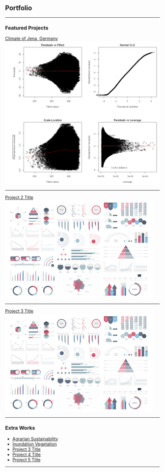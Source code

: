 ## Portfolio

---

### Featured Projects

[Climate of Jena, Germany](/projects/jena_climate_2009_2016.html)
<img src="images/diagnosticplots.png?raw=true"/>

---
[Project 2 Title](/pdf/sample_presentation.pdf)
<img src="images/dummy_thumbnail.jpg?raw=true"/>

---
[Project 3 Title](http://example.com/)
<img src="images/dummy_thumbnail.jpg?raw=true"/>

---

### Extra Works

- [Agrarian Sustainability](/projects/AgrarianSustainability.html)
- [Inundation Vegetation](/projects/Inundation_Vegetation.html)
- [Project 3 Title](http://example.com/)
- [Project 4 Title](http://example.com/)
- [Project 5 Title](http://example.com/)


---
